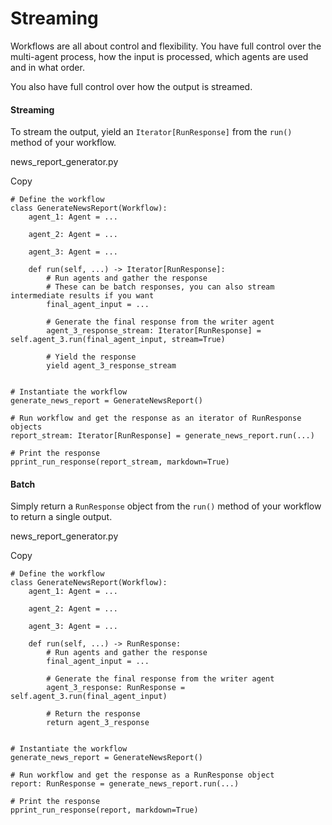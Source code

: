 # Streaming

Workflows are all about control and flexibility. You have full control over the multi-agent process, how the input is processed, which agents are used and in what order.

You also have full control over how the output is streamed.

#### [​](https://docs.phidata.com/workflows/streaming#streaming)Streaming <a href="#streaming" id="streaming"></a>

To stream the output, yield an `Iterator[RunResponse]` from the `run()` method of your workflow.

news\_report\_generator.py

Copy

```
# Define the workflow
class GenerateNewsReport(Workflow):
    agent_1: Agent = ...

    agent_2: Agent = ...

    agent_3: Agent = ...

    def run(self, ...) -> Iterator[RunResponse]:
        # Run agents and gather the response
        # These can be batch responses, you can also stream intermediate results if you want
        final_agent_input = ...

        # Generate the final response from the writer agent
        agent_3_response_stream: Iterator[RunResponse] = self.agent_3.run(final_agent_input, stream=True)

        # Yield the response
        yield agent_3_response_stream


# Instantiate the workflow
generate_news_report = GenerateNewsReport()

# Run workflow and get the response as an iterator of RunResponse objects
report_stream: Iterator[RunResponse] = generate_news_report.run(...)

# Print the response
pprint_run_response(report_stream, markdown=True)
```

#### [​](https://docs.phidata.com/workflows/streaming#batch)Batch <a href="#batch" id="batch"></a>

Simply return a `RunResponse` object from the `run()` method of your workflow to return a single output.

news\_report\_generator.py

Copy

```
# Define the workflow
class GenerateNewsReport(Workflow):
    agent_1: Agent = ...

    agent_2: Agent = ...

    agent_3: Agent = ...

    def run(self, ...) -> RunResponse:
        # Run agents and gather the response
        final_agent_input = ...

        # Generate the final response from the writer agent
        agent_3_response: RunResponse = self.agent_3.run(final_agent_input)

        # Return the response
        return agent_3_response


# Instantiate the workflow
generate_news_report = GenerateNewsReport()

# Run workflow and get the response as a RunResponse object
report: RunResponse = generate_news_report.run(...)

# Print the response
pprint_run_response(report, markdown=True)
```
